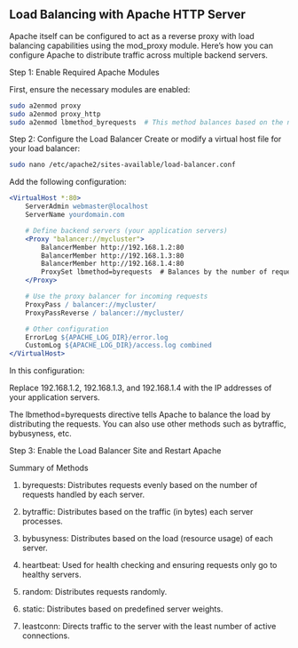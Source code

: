  ## Load Balancing with Apache HTTP Server

Apache itself can be configured to act as a reverse proxy with load balancing capabilities using the mod_proxy module. Here’s how you can configure Apache to distribute traffic across multiple backend servers.

Step 1: Enable Required Apache Modules

First, ensure the necessary modules are enabled:

```bash
sudo a2enmod proxy
sudo a2enmod proxy_http
sudo a2enmod lbmethod_byrequests  # This method balances based on the number of requests
```

Step 2: Configure the Load Balancer
Create or modify a virtual host file for your load balancer:

```bash
sudo nano /etc/apache2/sites-available/load-balancer.conf
```


Add the following configuration:

```apache
<VirtualHost *:80>
    ServerAdmin webmaster@localhost
    ServerName yourdomain.com

    # Define backend servers (your application servers)
    <Proxy "balancer://mycluster">
        BalancerMember http://192.168.1.2:80
        BalancerMember http://192.168.1.3:80
        BalancerMember http://192.168.1.4:80
        ProxySet lbmethod=byrequests  # Balances by the number of requests
    </Proxy>

    # Use the proxy balancer for incoming requests
    ProxyPass / balancer://mycluster/
    ProxyPassReverse / balancer://mycluster/

    # Other configuration
    ErrorLog ${APACHE_LOG_DIR}/error.log
    CustomLog ${APACHE_LOG_DIR}/access.log combined
</VirtualHost>
```


In this configuration:

Replace 192.168.1.2, 192.168.1.3, and 192.168.1.4 with the IP addresses of your application servers.


The lbmethod=byrequests directive tells Apache to balance the load by distributing the requests. You can also use other methods such as bytraffic, bybusyness, etc.


Step 3: Enable the Load Balancer Site and Restart Apache


Summary of Methods

1. byrequests: Distributes requests evenly based on the number of requests handled by each server.

2. bytraffic: Distributes based on the traffic (in bytes) each server processes.

3. bybusyness: Distributes based on the load (resource usage) of each server.

4. heartbeat: Used for health checking and ensuring requests only go to healthy servers.

5. random: Distributes requests randomly.

6. static: Distributes based on predefined server weights.

7. leastconn: Directs traffic to the server with the least number of active connections.
